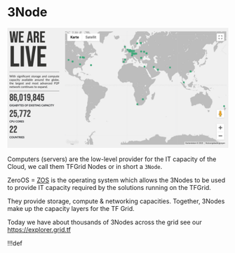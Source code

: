 # 3Node

![](img/tf_grid.jpg)

Computers (servers) are the low-level provider for the IT capacity of the Cloud, we call them TFGrid Nodes or in short a `3Node`.

ZeroOS = [ZOS](zos) is the operating system which allows the 3Nodes to be used to provide IT capacity required by the solutions running on the TFGrid.

They provide storage, compute & networking capacities. Together, 3Nodes make up the capacity layers for the TF Grid.

Today we have about thousands of 3Nodes across the grid see our https://explorer.grid.tf

!!!def
